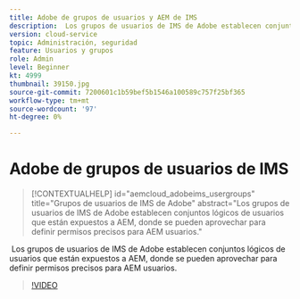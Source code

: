 ```yaml
---
title: Adobe de grupos de usuarios y AEM de IMS
description:  Los grupos de usuarios de IMS de Adobe establecen conjuntos lógicos de usuarios que están expuestos a AEM, donde se pueden aprovechar para definir permisos precisos para AEM usuarios.
version: cloud-service
topic: Administración, seguridad
feature: Usuarios y grupos
role: Admin
level: Beginner
kt: 4999
thumbnail: 39150.jpg
source-git-commit: 7200601c1b59bef5b1546a100589c757f25bf365
workflow-type: tm+mt
source-wordcount: '97'
ht-degree: 0%

---
```



# Adobe de grupos de usuarios de IMS

>[!CONTEXTUALHELP]
>id="aemcloud_adobeims_usergroups"
>title="Grupos de usuarios de IMS de Adobe"
>abstract="Los grupos de usuarios de IMS de Adobe establecen conjuntos lógicos de usuarios que están expuestos a AEM, donde se pueden aprovechar para definir permisos precisos para AEM usuarios."

 Los grupos de usuarios de IMS de Adobe establecen conjuntos lógicos de usuarios que están expuestos a AEM, donde se pueden aprovechar para definir permisos precisos para AEM usuarios.

>[!VIDEO](https://video.tv.adobe.com/v/39150/?quality=12&learn=on)
